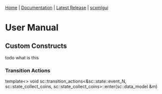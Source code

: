 [Home](https://github.com/jp-embedded/scxmlcc) | [Documentation](index.md) | [Latest Release](https://github.com/jp-embedded/scxmlcc/releases) | [scxmlgui](https://github.com/fmorbini/scxmlgui/)
# User Manual
## Custom Constructs
todo what is this
### Transition Actions
template<> void sc::transition_actions<&sc::state::event_N, sc::state_collect_coins, sc::state_collect_coins>::enter(sc::data_model &m)	
